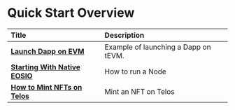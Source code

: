 # Quick Start Overview

| Title | Description |
| :--- | :--- |
| [**Launch Dapp on EVM**](launch-dapp-on-evm.md) | Example of launching a Dapp on tEVM. |
| [**Starting With Native EOSIO**](native-eosio.md)| How to run a Node |
| [**How to Mint NFTs on Telos**](mint_nfts_on_telos.md) | Mint an NFT on Telos |


